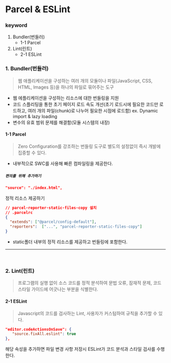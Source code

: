 # Parcel & ESLint

### keyword
1. Bundler(번들러)
   - 1-1 Parcel
2. Lint(린트)
   - 2-1 ESLint

### 1. Bundler(번들러)
> 웹 애플리케이션을 구성하는 여러 개의 모듈이나 파일(JavaScript, CSS, HTML, Images 등)을 하나의 파일로 묶어주는 도구
- 웹 에플리케이션을 구성하는 리소스에 대한 번들링을 지원
- 코드 스플리팅을 통한 초기 페이지 로드 속도 개선(초기 로드시에 필요한 코드만 로드하고, 여러 개의 파일(chunk)로 나누어 필요한 시점에 로드함) ex. Dynamic import & lazy loading
- 변수의 유효 범위 문제를 해결함(모듈 시스템의 내장)
#### 1-1 Parcel
> Zero Configuration를 강조하는 번들링 도구로 별도의 설정없이 즉시 개발에 집중할 수 있다.
- 내부적으로 SWC를 사용해 빠른 컴파일링을 제공한다.

##### **`편의를 위해 추가하기`**
```json
"source": "./index.html",
```

정적 리소스 제공하기
```json
// parcel-reporter-static-files-copy 설치
// .parcelrc 
{
  "extends": ["@parcel/config-default"],
  "reporters":  ["...", "parcel-reporter-static-files-copy"]
}
```
- static폴더 내부의 정적 리소스를 제공하고 번들링에 포함한다.
---
<br />

### 2. Lint(린트)
> 프로그램의 실행 없이 소스 코드를 정적 분석하여 문법 오류, 잠재적 문제, 코드 스타일 가이드에 어긋나는 부분을 식별한다.

#### 2-1 ESLint
> Javascript의 코드를 검사하는 Lint, 사용자가 커스텀하여 규칙을 추가할 수 있다.

```json
"editor.codeActionsOnSave": {
   "source.fixAll.eslint": true
},
```
해당 속성을 추가하면 파일 변경 사항 저장시 ESLint가 코드 분석과 스타일 검사를 수행한다.